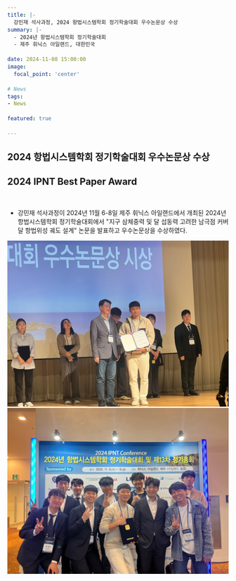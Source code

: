 ```yaml
---
title: |-
  강민재 석사과정, 2024 항법시스템학회 정기학술대회 우수논문상 수상
summary: |-
  - 2024년 항법시스템학회 정기학술대회
  - 제주 휘닉스 아일랜드, 대한민국

date: 2024-11-08 15:00:00
image:
  focal_point: 'center'

# News
tags: 
- News

featured: true

---
```


## 2024 항법시스템학회 정기학술대회 우수논문상 수상 
## 2024 IPNT Best Paper Award
</br>

- 강민재 석사과정이 2024년 11월 6-8일 제주 휘닉스 아일랜드에서 개최된 2024년 항법시스템학회 정기학술대회에서 "지구 삼체중력 및 달 섭동력 고려한 남극점 커버 달 항법위성 궤도 설계" 논문을 발표하고 우수논문상을 수상하였다.

 <!-- ![featuered](featured.jpg) -->
 ![241108-fig1](fig1.jpg)
 ![241108-fig2](fig2.jpg)